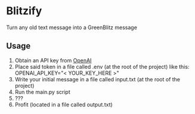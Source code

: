 # Blitzify

Turn any old text message into a GreenBlitz message

## Usage

1. Obtain an API key from [OpenAI](https://beta.openai.com/account/api-keys)
2. Place said token in a file called .env (at the root of the project) like this: OPENAI_API_KEY="< YOUR_KEY_HERE >"
3. Write your initial message in a file called input.txt (at the root of the project)
4. Run the main.py script
5. ???
6. Profit (located in a file called output.txt)
